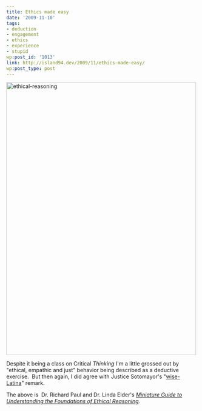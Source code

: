 ```yaml
---
title: Ethics made easy
date: '2009-11-10'
tags:
- deduction
- engagement
- ethics
- experience
- stupid
wp:post_id: '1013'
link: http://island94.dev/2009/11/ethics-made-easy/
wp:post_type: post
---
```


<a href="http://www.island94.org/wp-content/uploads/2009/11/ethical-reasoning.png"><img class="aligncenter size-medium wp-image-1014" title="ethical-reasoning" src="http://www.island94.org/wp-content/uploads/2009/11/ethical-reasoning-500x719.png" alt="ethical-reasoning" width="500" height="719" /></a>

Despite it being a class on Critical <em>Thinking</em> I'm a little grossed out by "ethical, empathic and just" behavior being described as a deductive exercise.  But then again, I did agree with Justice Sotomayor's "<a href="http://www.cnn.com/2009/POLITICS/06/05/sotomayor.speeches/index.html">wise-Latina</a>" remark.

The above is  Dr. Richard Paul and Dr. Linda Elder's <em><a href="www.criticalthinking.org/files/SAM-EthicalReasoning20051.pdf">Miniature Guide to Understanding the Foundations of Ethical Reasoning</a>.</em>
